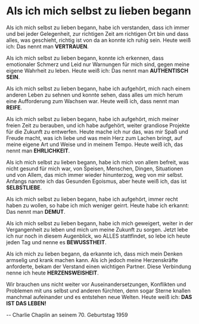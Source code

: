 # Als ich mich selbst zu lieben begann

Als ich mich selbst zu lieben begann, habe ich verstanden,
dass ich immer und bei jeder Gelegenheit, zur richtigen Zeit am richtigen Ort bin
und dass alles, was geschieht, richtig ist
von da an konnte ich ruhig sein.
Heute weiß ich: Das nennt man **VERTRAUEN**.

Als ich mich selbst zu lieben begann, konnte ich erkennen,
dass emotionaler Schmerz und Leid nur Warnungen für mich sind,
gegen meine eigene Wahrheit zu leben.
Heute weiß ich: Das nennt man **AUTHENTISCH SEIN**.

Als ich mich selbst zu lieben begann, habe ich aufgehört,
mich nach einem anderen Leben zu sehnen und konnte sehen,
dass alles um mich herum eine Aufforderung zum Wachsen war.
Heute weiß ich, dass nennt man **REIFE**.

Als ich mich selbst zu lieben begann, habe ich aufgehört,
mich meiner freien Zeit zu berauben, und ich habe aufgehört,
weiter grandiose Projekte für die Zukunft zu entwerfen.
Heute mache ich nur das, was mir Spaß und Freude macht,
was ich liebe und was mein Herz zum Lachen bringt,
auf meine eigene Art und Weise und in meinem Tempo.
Heute weiß ich, das nennt man **EHRLICHKEIT**.

Als ich mich selbst zu lieben begann, habe ich mich von allem befreit,
was nicht gesund für mich war, von Speisen, Menschen, Dingen, Situationen und von Allem,
das mich immer wieder hinunterzog, weg von mir selbst.
Anfangs nannte ich das Gesunden Egoismus, aber heute weiß ich, das ist **SELBSTLIEBE**.

Als ich mich selbst zu lieben begann, habe ich aufgehört, immer recht haben zu wollen,
so habe ich mich weniger geirrt.
Heute habe ich erkannt: Das nennt man **DEMUT**.

Als ich mich selbst zu lieben begann, habe ich mich geweigert,
weiter in der Vergangenheit zu leben und mich um meine Zukunft zu sorgen.
Jetzt lebe ich nur noch in diesem Augenblick, wo ALLES stattfindet,
so lebe ich heute jeden Tag und nenne es **BEWUSSTHEIT**.

Als ich mich zu lieben begann, da erkannte ich,
dass mich mein Denken armselig und krank machen kann.
Als ich jedoch meine Herzenskräfte anforderte, bekam der Verstand einen wichtigen Partner.
Diese Verbindung nenne ich heute **HERZENSWEISHEIT**.

Wir brauchen uns nicht weiter vor Auseinandersetzungen,
Konflikten und Problemen mit uns selbst und anderen fürchten,
denn sogar Sterne knallen manchmal aufeinander und es entstehen neue Welten.
Heute weiß ich: **DAS IST DAS LEBEN!**

-- Charlie Chaplin an seinem 70. Geburtstag 1959
